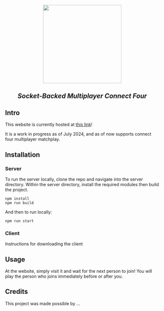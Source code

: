 <!---Update the image !! --->

<p align="center">
<img src="img/preview.png" width=256 />
</p>

<h2 align="center"><i>Socket-Backed Multiplayer Connect Four</i></h2>


## Intro

This website is currently hosted at [this link](https://ancient-chelsae-jules-personal-c110e413.koyeb.app/)!

It is a work in progress as of July 2024, and as of now supports connect four multiplayer matchplay.

## Installation

### Server

To run the server locally, clone the repo and navigate into the server directory.
Within the server directory, install the required modules then build the project.

```
npm install
npm run build
```

And then to run locally:

```
npm run start
```

### Client

Instructions for downloading the client

## Usage 

At the website, simply visit it and wait for the next person to join!
You will play the person who joins immediately before or after you.

## Credits

This project was made possible by ...
